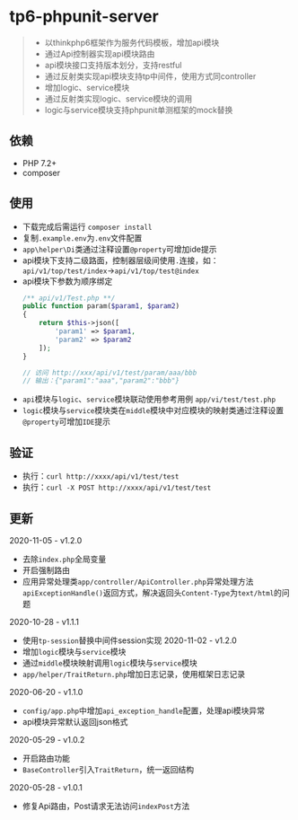 # tp6-phpunit-server
> - 以thinkphp6框架作为服务代码模板，增加api模块
> - 通过Api控制器实现api模块路由
> - api模块接口支持版本划分，支持restful
> - 通过反射类实现api模块支持tp中间件，使用方式同controller
> - 增加logic、service模块
> - 通过反射类实现logic、service模块的调用
> - logic与service模块支持phpunit单测框架的mock替换

## 依赖
- PHP 7.2+
- composer

## 使用
- 下载完成后需运行 `composer install`
- 复制`.example.env`为`.env`文件配置
- `app\helper\Di`类通过注释设置`@property`可增加ide提示
- api模块下支持二级路面，控制器层级间使用`.`连接，如：`api/v1/top/test/index`->`api/v1/top/test@index`
- api模块下参数为顺序绑定
  ```php
  /** api/v1/Test.php **/
  public function param($param1, $param2)
  {
      return $this->json([
          'param1' => $param1,
          'param2' => $param2
      ]);
  }
  
  // 访问 http://xxx/api/v1/test/param/aaa/bbb
  // 输出：{"param1":"aaa","param2":"bbb"}
  ```
- `api`模块与`logic`、`service`模块联动使用参考用例 `app/vi/test/test.php`
- `logic`模块与`service`模块类在`middle`模块中对应模块的映射类通过注释设置`@property`可增加`IDE`提示


## 验证
- 执行：`curl http://xxxx/api/v1/test/test`
- 执行：`curl -X POST http://xxxx/api/v1/test/test`

## 更新
2020-11-05 - v1.2.0
- 去除`index.php`全局变量
- 开启强制路由
- 应用异常处理类`app/controller/ApiController.php`异常处理方法`apiExceptionHandle()`返回方式，解决返回头`Content-Type`为`text/html`的问题

2020-10-28 - v1.1.1
- 使用`tp-session`替换中间件session实现
2020-11-02 - v1.2.0
- 增加`logic`模块与`service`模块
- 通过`middle`模块映射调用`logic`模块与`service`模块
- `app/helper/TraitReturn.php`增加日志记录，使用框架日志记录

2020-06-20 - v1.1.0
- `config/app.php`中增加`api_exception_handle`配置，处理api模块异常
- api模块异常默认返回json格式

2020-05-29 - v1.0.2
- 开启路由功能
- `BaseController`引入`TraitReturn`，统一返回结构

2020-05-28 - v1.0.1
- 修复Api路由，Post请求无法访问`indexPost`方法